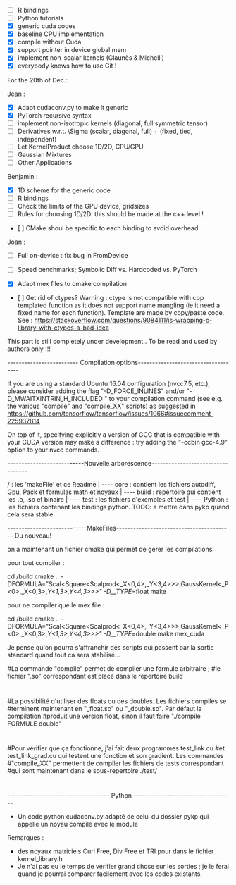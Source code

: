 - [ ] R bindings
- [ ] Python tutorials
- [x] generic cuda codes
- [x] baseline CPU implementation
- [x] compile without Cuda
- [x] support pointer in device global mem
- [x] implement non-scalar kernels (Glaunès & Michelli)
- [x] everybody knows how to use Git !

For the 20th of Dec.:

Jean :
- [x] Adapt cudaconv.py to make it generic
- [x] PyTorch recursive syntax
- [ ] implement non-isotropic kernels (diagonal, full symmetric tensor)
- [ ] Derivatives w.r.t. \Sigma (scalar, diagonal, full) + (fixed, tied, independent)
- [ ] Let KernelProduct choose 1D/2D, CPU/GPU
- [ ] Gaussian Mixtures
- [ ] Other Applications

Benjamin :
- [x] 1D scheme for the generic code
- [ ] R bindings
- [ ] Check the limits of the GPU device, gridsizes
- [ ] Rules for choosing 1D/2D: this should be made at the c++ level ! 
- [ ] CMake shoul be specific to each binding to avoid overhead


Joan :
- [ ] Full on-device : fix bug in FromDevice 
- [ ] Speed benchmarks; Symbolic Diff vs. Hardcoded vs. PyTorch
- [x] Adapt mex files to cmake compilation




- [ ] Get rid of ctypes?
Warning : ctype is not compatible with cpp templated function as it does not support name mangling (ie it need a fixed name for each function). Template are made by copy/paste code. See :  https://stackoverflow.com/questions/9084111/is-wrapping-c-library-with-ctypes-a-bad-idea

















This part is still completely under development.. 
To be read and used by authors only !!!

------------------------- Compilation options------------------------------------

If you are using a standard Ubuntu 16.04 configuration (nvcc7.5, etc.),
please consider adding the flag "-D_FORCE_INLINES" and/or "-D_MWAITXINTRIN_H_INCLUDED "
to your compilation command (see e.g. the various "compile" and "compile_XX" scripts)
as suggested in https://github.com/tensorflow/tensorflow/issues/1066#issuecomment-225937814

On top of it, specifying explicitly a version of GCC that is compatible with your CUDA
version may make a difference : try adding the "-ccbin gcc-4.9" option to your nvcc commands.


---------------------------Nouvelle arborescence----------------------------------

/ : les 'makeFile' et ce Readme
|
---- core : contient les fichiers autodiff, Gpu, Pack et formulas math et noyaux
|
---- build : repertoire qui contient les .o, .so et binaire
|
---- test : les fichiers d'exemples et test
|
---- Python : les fichiers contenant les bindings python. TODO: a mettre dans
                pykp quand cela sera stable.

----------------------------MakeFiles-----------------------------------------
Du nouveau!

on a maintenant un fichier cmake qui permet de gérer les compilations: 

pour tout compiler :

cd /build
cmake .. -DFORMULA="Scal<Square<Scalprod<_X<0,4>,_Y<3,4>>>,GaussKernel<_P<0>,_X<0,3>,_Y<1,3>,_Y<4,3>>>" -D__TYPE__=float
make 

pour ne compiler que le mex file :

cd /build
cmake .. -DFORMULA="Scal<Square<Scalprod<_X<0,4>,_Y<3,4>>>,GaussKernel<_P<0>,_X<0,3>,_Y<1,3>,_Y<4,3>>>" -D__TYPE__=double
make mex_cuda


Je pense qu'on pourra s'affranchir des scripts qui passent par la sortie standard quand tout ca sera stabilisé...

#La commande "compile" permet de compiler une formule arbitraire ; 
#le fichier ".so" correspondant est placé dans le répertoire build
#
#La possibilité d'utiliser des floats ou des doubles. Les fichiers compilés se
#terminent maintenant en "_float.so" ou "_double.so". Par défaut la compilation 
#produit une version float, sinon il faut faire "./compile FORMULE double"
#
#Pour vérifier que ça fonctionne, j'ai fait deux programmes test_link.cu 
#et test_link_grad.cu qui testent une fonction et son gradient. Les commandes 
#"compile_XX" permettent de compiler les fichiers de tests correspondant 
#qui sont maintenant dans le sous-repertoire ./test/
#


------------------------------------ Python -----------------------------------
- Un code python cudaconv.py adapté de celui du dossier pykp qui appelle un noyau 
compilé avec le module



 
Remarques :
- des noyaux matriciels Curl Free, Div Free et TRI pour dans le fichier kernel_library.h
- Je n'ai pas eu le temps de vérifier grand chose sur les sorties ; 
  je le ferai quand je pourrai comparer facilement avec les codes existants.

